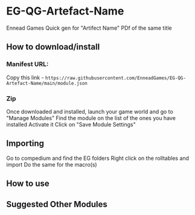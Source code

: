# EG-QG-Artefact-Name
Ennead Games Quick gen for "Artifect Name" PDf of the same title

## How to download/install

### Manifest URL:
Copy this link - 
`https://raw.githubusercontent.com/EnneadGames/EG-QG-Artefact-Name/main/module.json`

### Zip

Once downloaded and installed, launch your game world and go to "Manage Modules"
Find the module on the list of the ones you have installed
Activate it
Click on "Save Module Settings"


## Importing
Go to compedium and find the EG folders
Right click on the rolltables and import
Do the same for the macro(s)


## How to use



## Suggested Other Modules
